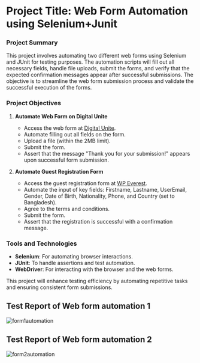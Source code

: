 # Project Title: Web Form Automation using Selenium+Junit 

### Project Summary

This project involves automating two different web forms using Selenium and JUnit for testing purposes. The automation scripts will fill out all necessary fields, handle file uploads, submit the forms, and verify that the expected confirmation messages appear after successful submissions. The objective is to streamline the web form submission process and validate the successful execution of the forms.

### Project Objectives

1. **Automate Web Form on Digital Unite**  
   - Access the web form at [Digital Unite](https://www.digitalunite.com/practice-webform-learners).
   - Automate filling out all fields on the form.
   - Upload a file (within the 2MB limit).
   - Submit the form.
   - Assert that the message "Thank you for your submission!" appears upon successful form submission.

2. **Automate Guest Registration Form**  
   - Access the guest registration form at [WP Everest](https://demo.wpeverest.com/user-registration/guest-registration-form/).
   - Automate the input of key fields: Firstname, Lastname, UserEmail, Gender, Date of Birth, Nationality, Phone, and Country (set to Bangladesh).
   - Agree to the terms and conditions.
   - Submit the form.
   - Assert that the registration is successful with a confirmation message.

### Tools and Technologies
- **Selenium**: For automating browser interactions.
- **JUnit**: To handle assertions and test automation.
- **WebDriver**: For interacting with the browser and the web forms.

This project will enhance testing efficiency by automating repetitive tasks and ensuring consistent form submissions.

## Test Report of Web form automation 1
![form1automation](https://github.com/user-attachments/assets/7103c36d-05ba-435e-a7e5-aff2430dba9e)

## Test Report of Web form automation 2
![form2automation](https://github.com/user-attachments/assets/887f55a4-51cf-40a2-b44a-3d386b5a67ba)


